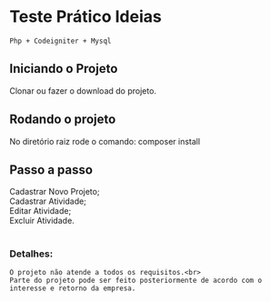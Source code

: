 # Teste Prático Ideias
```
Php + Codeigniter + Mysql
```
## Iniciando o Projeto
Clonar ou fazer o download do projeto. 

## Rodando o projeto
No diretório raiz rode o comando: composer install

## Passo a passo
Cadastrar Novo Projeto;<br>
Cadastrar Atividade;<br>
Editar Atividade;<br>
Excluir Atividade.
#

### Detalhes:
```
O projeto não atende a todos os requisitos.<br>
Parte do projeto pode ser feito posteriormente de acordo com o interesse e retorno da empresa.
```


